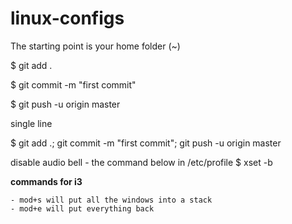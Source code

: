 # linux-configs

The starting point is your home folder (~)

$ git add .

$ git commit -m "first commit"

$ git push -u origin master

single line

$ git add .; git commit -m "first commit"; git push -u origin  master


disable audio bell - the command below in /etc/profile
$ xset -b

**commands for i3**
```- mod+w will put all the windows into a set of tabs
- mod+s will put all the windows into a stack
- mod+e will put everything back
```
